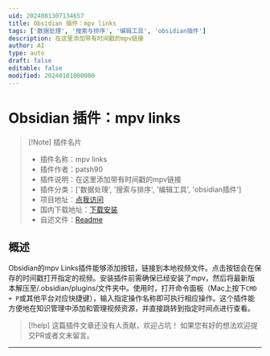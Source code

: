 ```yaml
---
uid: 2024081307134657
title: Obsidian 插件：mpv links
tags: ['数据处理', '搜索与排序', '编辑工具', 'obsidian插件']
description: 在这里添加带有时间戳的mpv链接
author: AI
type: auto
draft: false
editable: false
modified: 20240101000000
---
```


# Obsidian 插件：mpv links

> [!Note] 插件名片
> - 插件名称：mpv links
> - 插件作者：patsh90
> - 插件说明：在这里添加带有时间戳的mpv链接
> - 插件分类：['数据处理', '搜索与排序', '编辑工具', 'obsidian插件']
> - 项目地址：[点我访问](https://github.com/patsh90/mpv-obsidian-plugin)
> - 国内下载地址：[下载安装](https://pkmer.cn/products/plugin/pluginMarket/?mpv-links)
> - 自述文件：[Readme](https://ghproxy.net/https://raw.githubusercontent.com/patsh90/mpv-obsidian-plugin/master/README.md)



## 概述

Obsidian的mpv Links插件能够添加按钮，链接到本地视频文件。点击按钮会在保存的时间戳打开指定的视频。安装插件前需确保已经安装了mpv，然后将最新版本解压至<vault>/.obsidian/plugins/文件夹中。使用时，打开命令面板（Mac上按下`CMD + P`或其他平台对应快捷键），输入指定操作名称即可执行相应操作。这个插件能方便地在知识管理中添加和管理视频资源，并直接跳转到指定时间点进行查看。


> [!help] 
> 这篇插件文章还没有人贡献，欢迎占坑！
> 如果您有好的想法欢迎提交PR或者文末留言。
> 

---



